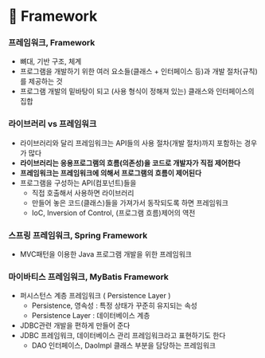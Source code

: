 # :pushpin: Framework

### 프레임워크, Framework
- 뼈대, 기반 구조, 체계
- 프로그램을 개발하기 위한 여러 요소들(클래스 + 인터페이스 등)과 개발 절차(규칙)를 제공하는 것
- 프로그램 개발의 밑바탕이 되고 (사용 형식이 정해져 있는) 클래스와 인터페이스의 집합

### 라이브러리 vs 프레임워크
- 라이브러리와 달리 프레임워크는 API들의 사용 절차(개발 절차)까지 포함하는 경우가 많다
- **라이브러리는 응용프로그램의 흐름(의존성)을 코드로 개발자가 직접 제어한다**
- **프레임워크는 프레임워크에 의해서 프로그램의 흐름이 제어된다**
- 프로그램을 구성하는 API(컴포넌트)들을 
    - 직접 호출해서 사용하면 라이브러리
    - 만들어 놓은 코드(클래스)들을 가져가서 동작되도록 하면 프레임워크
	- IoC, Inversion of Control, (프로그램 흐름)제어의 역전

### 스프링 프레임워크, Spring Framework
- MVC패턴을 이용한 Java 프로그램 개발을 위한 프레임워크

### 마이바티스 프레임워크, MyBatis Framework
- 퍼시스턴스 계층 프레임워크 ( Persistence Layer )
    * Persistence, 영속성 : 특정 상태가 꾸준히 유지되는 속성
	* Persistence Layer : 데이터베이스 계층
- JDBC관련 개발을 편하게 만들어 준다
- JDBC 프레임워크, 데이터베이스 관리 프레임워크라고 표현하기도 한다
    - DAO 인터페이스, DaoImpl 클래스 부분을 담당하는 프레임워크